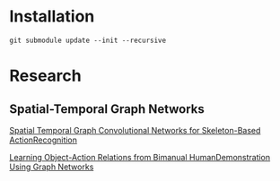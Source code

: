 # Installation

```
git submodule update --init --recursive
```

# Research

## Spatial-Temporal Graph Networks

[Spatial Temporal Graph Convolutional Networks for Skeleton-Based ActionRecognition](https://arxiv.org/pdf/1801.07455.pdf)

[Learning  Object-Action  Relations  from  Bimanual  HumanDemonstration  Using  Graph  Networks](https://arxiv.org/pdf/1908.08391.pdf)